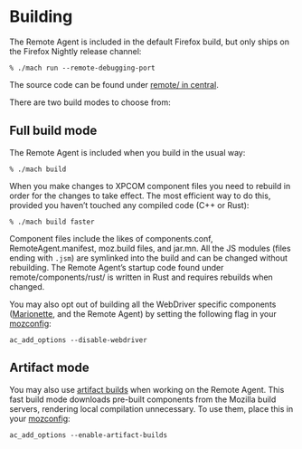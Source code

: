 Building
========

The Remote Agent is included in the default Firefox build, but only
ships on the Firefox Nightly release channel:

	% ./mach run --remote-debugging-port

The source code can be found under [remote/ in central].

There are two build modes to choose from:

Full build mode
---------------

The Remote Agent is included when you build in the usual way:

	% ./mach build

When you make changes to XPCOM component files you need to rebuild
in order for the changes to take effect.  The most efficient way to
do this, provided you haven’t touched any compiled code (C++ or Rust):

	% ./mach build faster

Component files include the likes of components.conf,
RemoteAgent.manifest, moz.build files, and jar.mn.
All the JS modules (files ending with `.jsm`) are symlinked into
the build and can be changed without rebuilding.
The Remote Agent’s startup code found under remote/components/rust/
is written in Rust and requires rebuilds when changed.

You may also opt out of building all the WebDriver specific components
([Marionette], and the Remote Agent) by setting the following flag in
your [mozconfig]:

    ac_add_options --disable-webdriver

Artifact mode
-------------

You may also use [artifact builds] when working on the Remote Agent.
This fast build mode downloads pre-built components from the Mozilla
build servers, rendering local compilation unnecessary.  To use
them, place this in your [mozconfig]:

	ac_add_options --enable-artifact-builds


[remote/ in central]: https://searchfox.org/mozilla-central/source/remote
[mozconfig]: ../build/buildsystem/mozconfigs.html
[artifact builds]: https://developer.mozilla.org/en-US/docs/Mozilla/Developer_guide/Build_Instructions/Artifact_builds
[Marionette]: ../testing/marionette/index.html
